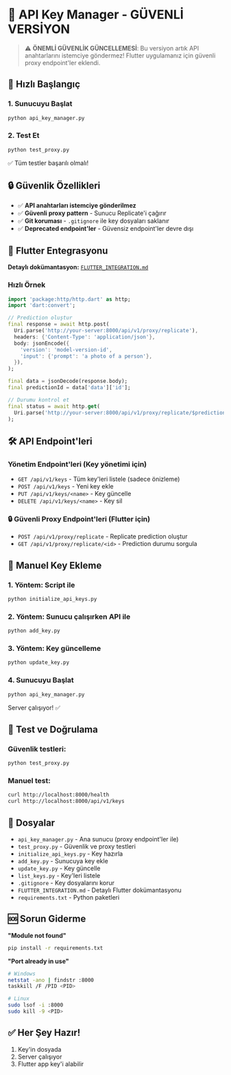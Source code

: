 # 🔐 API Key Manager - GÜVENLİ VERSİYON

> ⚠️ **ÖNEMLİ GÜVENLİK GÜNCELLEMESİ**: Bu versiyon artık API anahtarlarını istemciye göndermez!
> Flutter uygulamanız için güvenli proxy endpoint'ler eklendi.

## 🚀 Hızlı Başlangıç

### 1. Sunucuyu Başlat
```bash
python api_key_manager.py
```

### 2. Test Et
```bash
python test_proxy.py
```

✅ Tüm testler başarılı olmalı!

## 🔒 Güvenlik Özellikleri

- ✅ **API anahtarları istemciye gönderilmez**
- ✅ **Güvenli proxy pattern** - Sunucu Replicate'i çağırır
- ✅ **Git koruması** - `.gitignore` ile key dosyaları saklanır
- ✅ **Deprecated endpoint'ler** - Güvensiz endpoint'ler devre dışı

## 📱 Flutter Entegrasyonu

**Detaylı dokümantasyon:** [`FLUTTER_INTEGRATION.md`](FLUTTER_INTEGRATION.md)

### Hızlı Örnek

```dart
import 'package:http/http.dart' as http;
import 'dart:convert';

// Prediction oluştur
final response = await http.post(
  Uri.parse('http://your-server:8000/api/v1/proxy/replicate'),
  headers: {'Content-Type': 'application/json'},
  body: jsonEncode({
    'version': 'model-version-id',
    'input': {'prompt': 'a photo of a person'},
  }),
);

final data = jsonDecode(response.body);
final predictionId = data['data']['id'];

// Durumu kontrol et
final status = await http.get(
  Uri.parse('http://your-server:8000/api/v1/proxy/replicate/$predictionId'),
);
```

## 🛠️ API Endpoint'leri

### Yönetim Endpoint'leri (Key yönetimi için)
- `GET /api/v1/keys` - Tüm key'leri listele (sadece önizleme)
- `POST /api/v1/keys` - Yeni key ekle
- `PUT /api/v1/keys/<name>` - Key güncelle
- `DELETE /api/v1/keys/<name>` - Key sil

### 🔒 Güvenli Proxy Endpoint'leri (Flutter için)
- `POST /api/v1/proxy/replicate` - Replicate prediction oluştur
- `GET /api/v1/proxy/replicate/<id>` - Prediction durumu sorgula

## 📝 Manuel Key Ekleme

### 1. Yöntem: Script ile

```bash
python initialize_api_keys.py
```

### 2. Yöntem: Sunucu çalışırken API ile
```bash
python add_key.py
```

### 3. Yöntem: Key güncelleme
```bash
python update_key.py
```

### 4. Sunucuyu Başlat

```bash
python api_key_manager.py
```

Server çalışıyor! ✅

## 🧪 Test ve Doğrulama

### Güvenlik testleri:
```bash
python test_proxy.py
```

### Manuel test:
```bash
curl http://localhost:8000/health
curl http://localhost:8000/api/v1/keys
```

## 📁 Dosyalar

- `api_key_manager.py` - Ana sunucu (proxy endpoint'ler ile)
- `test_proxy.py` - Güvenlik ve proxy testleri
- `initialize_api_keys.py` - Key hazırla
- `add_key.py` - Sunucuya key ekle
- `update_key.py` - Key güncelle
- `list_keys.py` - Key'leri listele
- `.gitignore` - Key dosyalarını korur
- `FLUTTER_INTEGRATION.md` - Detaylı Flutter dokümantasyonu
- `requirements.txt` - Python paketleri

## 🆘 Sorun Giderme

**"Module not found"**
```bash
pip install -r requirements.txt
```

**"Port already in use"**
```bash
# Windows
netstat -ano | findstr :8000
taskkill /F /PID <PID>

# Linux
sudo lsof -i :8000
sudo kill -9 <PID>
```

## ✅ Her Şey Hazır!

1. Key'in dosyada
2. Server çalışıyor
3. Flutter app key'i alabilir
